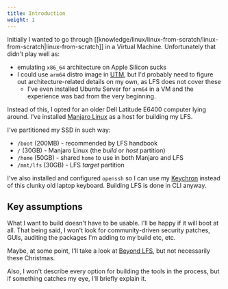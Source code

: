 ```yaml
---
title: Introduction
weight: 1
---
```


Initially I wanted to go through [[knowledge/linux/linux-from-scratch/linux-from-scratch|linux-from-scratch]] in a Virtual Machine. Unfortunately that didn't play well as:

- emulating `x86_64` architecture on Apple Silicon sucks
- I could use `arm64` distro image in [UTM](https://getutm.app/), but I'd probably need to figure out architecture-related details on my own, as LFS does not cover these
  - I've even installed Ubuntu Server for `arm64` in a VM and the experience was bad from the very beginning.

Instead of this, I opted for an older Dell Latitude E6400 computer lying around. I've installed [Manjaro Linux](https://manjaro.org/) as a host for building my LFS.

I've partitioned my SSD in such way:

- `/boot` (200MB) - recommended by LFS handbook
- `/` (30GB) - Manjaro Linux (the _build_ or _host_ partition)
- `/home` (50GB) - shared `home` to use in both Manjaro and LFS
- `/mnt/lfs` (30GB) - LFS _target_ partition

I've also installed and configured `openssh` so I can use my [Keychron](tools/hardware/keychron) instead of this clunky old laptop keyboard. Building LFS is done in CLI anyway.

## Key assumptions

What I want to build doesn't have to be usable. I'll be happy if it will boot at all. That being said, I won't look for community-driven security patches, GUIs, auditing the packages I'm adding to my build etc, etc.

Maybe, at some point, I'll take a look at [Beyond LFS](https://www.linuxfromscratch.org/blfs/), but not necessarily these Christmas.

Also, I won't describe every option for building the tools in the process, but if something catches my eye, I'll briefly explain it.
